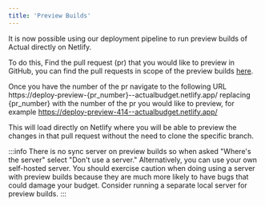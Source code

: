 ```yaml
---
title: 'Preview Builds'
---
```


It is now possible using our deployment pipeline to run preview builds of Actual directly on Netlify.

To do this, Find the pull request (pr) that you would like to preview in GitHub, you can find the pull requests in scope of the preview builds [here](https://github.com/actualbudget/actual/pulls).

Once you have the number of the pr navigate to the following URL https://deploy-preview-{pr_number}--actualbudget.netlify.app/ replacing {pr_number} with the number of the pr you would like to preview, for example https://deploy-preview-414--actualbudget.netlify.app/

This will load directly on Netlify where you will be able to preview the changes in that pull request without the need to clone the specific branch.

:::info
There is no sync server on preview builds so when asked "Where's the server" select "Don't use a server." Alternatively, you can use your own self-hosted server. You should exercise caution when doing using a server with preview builds because they are much more likely to have bugs that could damage your budget. Consider running a separate local server for preview builds.
:::
